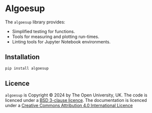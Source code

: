 # Algoesup 

The `algoesup` library provides:
 - Simplified testing for functions.
 - Tools for measuring and plotting run-times. 
 - Linting tools for Jupyter Notebook environments.

## Installation

```bash
pip install algoesup
```

## Licence

`algoesup` is Copyright © 2024 by The Open University, UK. The code is licenced under a [BSD 3-clause licence](https://github.com/dsa-ou/algoesup/blob/main/LICENSE). The documentation is licenced under a [Creative Commons Attribution 4.0 International Licence](https://creativecommons.org/licenses/by/4.0/)